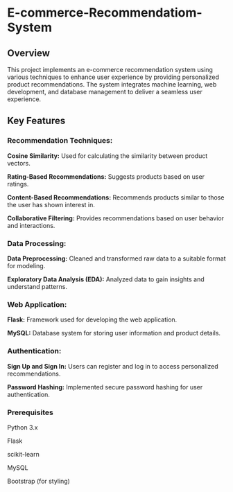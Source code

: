 # E-commerce-Recommendatiom-System
## Overview
This project implements an e-commerce recommendation system using various techniques to enhance user experience by providing personalized product recommendations. The system integrates machine learning, web development, and database management to deliver a seamless user experience.

## Key Features
### Recommendation Techniques:

**Cosine Similarity:** Used for calculating the similarity between product vectors.  

**Rating-Based Recommendations:** Suggests products based on user ratings.  

**Content-Based Recommendations:** Recommends products similar to those the user has shown interest in.  

**Collaborative Filtering:** Provides recommendations based on user behavior and interactions.  

### Data Processing:

**Data Preprocessing:** Cleaned and transformed raw data to a suitable format for modeling.  

**Exploratory Data Analysis (EDA):** Analyzed data to gain insights and understand patterns.
### Web Application:

**Flask:** Framework used for developing the web application.  

**MySQL:** Database system for storing user information and product details.  

### Authentication:
**Sign Up and Sign In:** Users can register and log in to access personalized recommendations.  

**Password Hashing:** Implemented secure password hashing for user authentication.

### Prerequisites
Python 3.x  

Flask  

scikit-learn  

MySQL  

Bootstrap (for styling)
